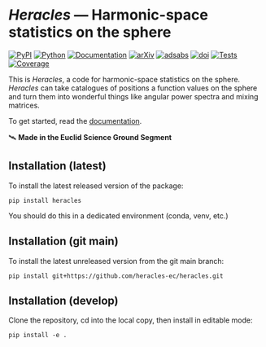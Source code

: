 # _Heracles_ — Harmonic-space statistics on the sphere

[![PyPI](https://img.shields.io/pypi/v/heracles)](https://pypi.org/project/heracles)
[![Python](https://img.shields.io/pypi/pyversions/heracles)](https://www.python.org)
[![Documentation](https://readthedocs.org/projects/heracles/badge/?version=latest)](https://heracles.readthedocs.io/en/latest/?badge=latest)
[![arXiv](https://img.shields.io/badge/arXiv-2408.16903-red)](https://arxiv.org/abs/2408.16903)
[![adsabs](https://img.shields.io/badge/ads-2024arXiv240816903E-blueviolet)](https://ui.adsabs.harvard.edu/abs/2024arXiv240816903E)
[![doi](https://img.shields.io/badge/doi-10.48550/arXiv.2408.16903-blue)](https://doi.org/10.48550/arXiv.2408.16903)
[![Tests](https://github.com/heracles-ec/heracles/actions/workflows/tests.yml/badge.svg)](https://github.com/heracles-ec/heracles/actions/workflows/tests.yml)
[![Coverage](https://coveralls.io/repos/github/heracles-ec/heracles/badge.svg?branch=main)](https://coveralls.io/github/heracles-ec/heracles?branch=main)

This is _Heracles_, a code for harmonic-space statistics on the sphere.
_Heracles_ can take catalogues of positions a function values on the sphere and
turn them into wonderful things like angular power spectra and mixing matrices.

To get started, read the [documentation](https://heracles.readthedocs.io).

🛰️ **Made in the Euclid Science Ground Segment**

## Installation (latest)

To install the latest released version of the package:

    pip install heracles

You should do this in a dedicated environment (conda, venv, etc.)

## Installation (git main)

To install the latest unreleased version from the git main branch:

    pip install git+https://github.com/heracles-ec/heracles.git

## Installation (develop)

Clone the repository, cd into the local copy, then install in editable mode:

    pip install -e .
